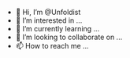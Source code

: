- 👋 Hi, I’m @Unfoldist
- 👀 I’m interested in ...
- 🌱 I’m currently learning ...
- 💞️ I’m looking to collaborate on ...
- 📫 How to reach me ...

<!---
Unfoldist/Unfoldist is a ✨ special ✨ repository because its `README.md` (this file) appears on your GitHub profile.
You can click the Preview link to take a look at your changes.
--->
